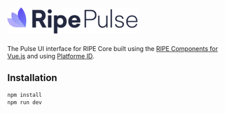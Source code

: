 <h1><a href="http://papyrus.platforme.com"><img src="assets/logo.svg" alt="EPIR Papyrus" height="60" style="height: 60px;"></a></h1>

The Pulse UI interface for RIPE Core built using the [RIPE Components for Vue.js](https://github.com/ripe-tech/ripe-components-vue) and using [Platforme ID](https://id.platforme.com).

## Installation

```bash
npm install
npm run dev
```
